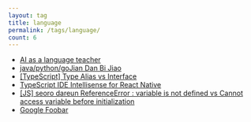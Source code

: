 ```yaml
---
layout: tag
title: language
permalink: /tags/language/
count: 6
---
```


- [AI as a language teacher](https://michaelcurrin.github.io/coding-blog/2023/12/24/ai-language-teacher.html)
- [java/python/goJian Dan Bi Jiao ](https://blog.bitmap.us.kg/posts/cedaf171.html)
- [[TypeScript] Type Alias vs Interface](https://seungwubaek.github.io/language/typescript/type-vs-interface/)
- [TypeScript IDE Intellisense for React Native](https://seungwubaek.github.io/language/typescript/tips/react-native-intellisense/)
- [[JS] seoro dareun ReferenceError : variable is not defined vs Cannot access variable before initialization](https://da-in.github.io/posts/JS-Reference-Error/)
- [Google Foobar](/language/algorithm/posts/foobar/)
